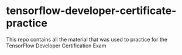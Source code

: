 # tensorflow-developer-certificate-practice
This repo contains all the material that was used to practice for the TensorFlow Developer Certification Exam
